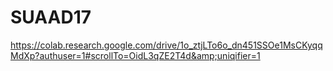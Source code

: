 # SUAAD17
https://colab.research.google.com/drive/1o_ztjLTo6o_dn451SSOe1MsCKyqqMdXp?authuser=1#scrollTo=OidL3qZE2T4d&amp;uniqifier=1
